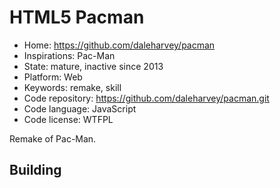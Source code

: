 # HTML5 Pacman

- Home: https://github.com/daleharvey/pacman
- Inspirations: Pac-Man
- State: mature, inactive since 2013
- Platform: Web
- Keywords: remake, skill
- Code repository: https://github.com/daleharvey/pacman.git
- Code language: JavaScript
- Code license: WTFPL

Remake of Pac-Man.

## Building
